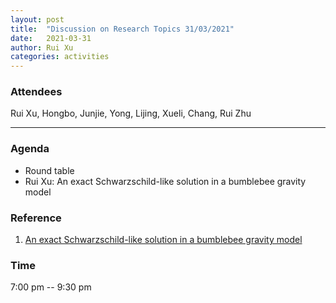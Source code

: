 ```yaml
---
layout: post
title:  "Discussion on Research Topics 31/03/2021"
date:   2021-03-31
author: Rui Xu
categories: activities
---
```



### Attendees

Rui Xu, Hongbo, Junjie, Yong, Lijing, Xueli, Chang, Rui Zhu

---

### Agenda

- Round table
- Rui Xu: An exact Schwarzschild-like solution in a bumblebee gravity model


### Reference

1. [An exact Schwarzschild-like solution in a bumblebee gravity model](https://arxiv.org/abs/1711.02273)




### Time

7:00 pm -- 9:30 pm
